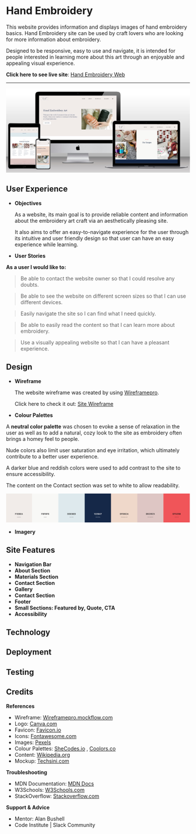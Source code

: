 # Hand Embroidery

This website provides information and displays images of hand embroidery basics. Hand Embroidery site can be used by craft lovers who are looking for more information about embroidery.

Designed to be responsive, easy to use and navigate, it is intended for people interested in learning more about this art through an enjoyable and appealing visual experience.

**Click here to see live site**: [Hand Embroidery Web](https://anav-dev.github.io/hand-embroidery/)


---

![Site Mockup](https://github.com/anav-dev/hand-embroidery/blob/main/assets/docs/mockup/site-mockup2.jpg)

## User Experience
- __Objectives__
  
  As a website, its main goal is to provide reliable content and information about the embroidery art craft via an aesthetically pleasing site.

  It also aims to offer an easy-to-navigate experience for the user through its intuitive and user friendly design so that user can have an easy experience while learning.
  
- __User Stories__
  
**As a user I would like to:**
  >Be able to contact the website owner so that I could resolve any doubts.
  
  >Be able to see the website on different screen sizes so that I can use different devices.
  
  >Easily navigate the site so I can find what I need quickly.
  
  >Be able to easily read the content so that I can learn more about embroidery.
  
  >Use a visually appealing website so that I can have a pleasant experience.

## Design
- __Wireframe__

  The website wireframe was created by using [Wireframepro](https://wireframepro.mockflow.com/).
  
  Click here to check it out: [Site Wireframe](https://github.com/anav-dev/hand-embroidery/blob/main/assets/wireframe/p1-wireframe-hand-embroidery.pdf)

  
- __Colour Palettes__
  
A **neutral color palette** was chosen to evoke a sense of relaxation in the user as well as to add a natural, cozy look to the site as embroidery often brings a homey feel to people. 

Nude colors also limit user saturation and eye irritation, which ultimately contribute to a better user experience. 

A darker blue and reddish colors were used to add contrast to the site to ensure accessibility. 

The content on the Contact section was set to white to allow readability.

  ![Colour Scheme](https://github.com/anav-dev/hand-embroidery/blob/main/assets/docs/colour-scheme.jpg)
- __Imagery__

## Site Features
- __Navigation Bar__
- __About Section__
- __Materials Section__
- __Contact Section__
- __Gallery__
- __Contact Section__
- __Footer__
- __Small Sections: Featured by, Quote, CTA__
- __Accessibility__

## Technology 

## Deployment

## Testing

## Credits

**References**
- Wireframe: [Wireframepro.mockflow.com](https://wireframepro.mockflow.com/)
- Logo: [Canva.com](https://www.canva.com/)
- Favicon: [Favicon.io](https://favicon.io/)
- Icons: [Fontawesome.com](https://fontawesome.com/)
- Images: [Pexels](https://www.pexels.com/)
- Colour Palettes: [SheCodes.io](https://palettes.shecodes.io/) , [Coolors.co](https://coolors.co/) 
- Content: [Wikipedia.org](https://en.wikipedia.org/wiki/Embroidery)
- Mockup: [Techsini.com](https://techsini.com/multi-mockup/)
  
**Troubleshooting**
- MDN Documentation: [MDN Docs](https://developer.mozilla.org/en-US/) 
- W3Schools: [W3Schools.com](https://www.w3schools.com/)  
- StackOverflow: [Stackoverflow.com](https://stackoverflow.com/)
  
**Support & Advice**
- Mentor: Alan Bushell
- Code Institute | Slack Community
